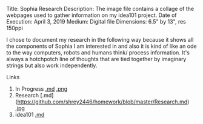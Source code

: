 Title: Sophia Research
Description: The image file contains a collage of the webpages used to gather information on my idea101 project.
Date of Execution: April 3, 2019
Medium: Digital file
Dimensions: 6.5" by 13", res 150ppi

I chose to document my research in the following way because it shows all the components of Sophia I am interested in and also it is kind of like an ode to the way computers, robots and humans think/ process information. It's always a hotchpotch line of thoughts that are tied together by imaginary strings but also work independently.


Links
1. In Progress [.md](https://github.com/shrey2446/homework/blob/master/In_Progress.md) [.png](https://github.com/shrey2446/homework/blob/master/In_Progress.png)
2. Research [.md] (https://github.com/shrey2446/homework/blob/master/Research.md) [.jpg](https://github.com/shrey2446/homework/blob/master/Research.jpg)
3. idea101 [.md](https://github.com/shrey2446/homework/blob/master/idea101.md)

